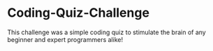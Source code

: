 # Coding-Quiz-Challenge
This challenge was a simple coding quiz to stimulate the brain of any beginner and expert programmers alike!  
